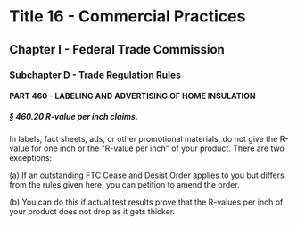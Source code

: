 
# Title 16 - Commercial Practices
## Chapter I - Federal Trade Commission
### Subchapter D - Trade Regulation Rules
#### PART 460 - LABELING AND ADVERTISING OF HOME INSULATION
##### § 460.20 R-value per inch claims.

In labels, fact sheets, ads, or other promotional materials, do not give the R-value for one inch or the "R-value per inch" of your product. There are two exceptions:

(a) If an outstanding FTC Cease and Desist Order applies to you but differs from the rules given here, you can petition to amend the order.

(b) You can do this if actual test results prove that the R-values per inch of your product does not drop as it gets thicker.
